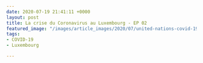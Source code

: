 ```yaml
---
date: 2020-07-19 21:41:11 +0000
layout: post
title: La crise du Coronavirus au Luxembourg - EP 02
featured_image: "/images/article_images/2020/07/united-nations-covid-19-response-nbed3yshj6w-unsplash.jpg"
tags:
- COVID-19
- Luxembourg

---
```

